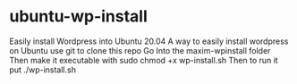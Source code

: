 # ubuntu-wp-install
Easily install Wordpress into Ubuntu 20.04 
A way to easily install wordpress on Ubuntu
use git to clone this repo
Go Into the maxim-wpinstall folder
Then make it executable with sudo chmod +x wp-install.sh
Then to run it put ./wp-install.sh
